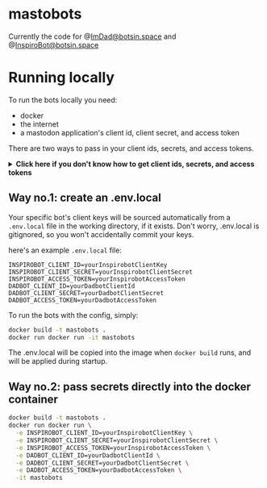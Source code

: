 # mastobots

Currently the code for @ImDad@botsin.space and @InspiroBot@botsin.space


# Running locally

To run the bots locally you need: 

- docker 
- the internet
- a mastodon application's client id, client secret, and access token 

There are two ways to pass in your client ids, secrets, and access tokens. 



<details>
  <summary><strong>Click here if you don't know how to get client ids, secrets, and access tokens</strong></summary>

Bot accounts start out as regular old Mastodon accounts. Be careful what instance you create a bot account on though; many instances don't allow bots. I'd recommend  using https://botsin.space, since it's intended specifically for hosting bots.

_Don't just create an application on your normal mastodon account; the bots will start posting as you when you run them!_ For development purposes, it's probably best to create a single testing/throwaway account. 

1. Register the account, just like you normally would
2. Once you're logged in, click **Edit Profile**
3. In the settings side-menu, click **Development**
4. Click **New Application**. Anything that externally interacts with mastodon is an "Application", including Bots.
5. Fill out the application form:
   - Give your bot application a name. I would just use the same name as your bot. For our example, I'd use _ReplyBot_. 
   - Website and Redirect URI aren't important for us
   - Ensure you've got the scopes enabled. You should only need _read_ and _write_, but there's no harm in having _follow_ enabled too
6. Make note of the `client key`, `client secret` and `access token` that are shown once you save the application, you'll need those soon!

</details>

## Way no.1: create an .env.local

Your specific bot's client keys will be sourced automatically from a `.env.local` file in the working directory, if it exists. Don't worry, .env.local is gitignored, so you won't accidentally commit your keys.

here's an example `.env.local` file: 

```
INSPIROBOT_CLIENT_ID=yourInspirobotClientKey
INSPIROBOT_CLIENT_SECRET=yourInspirobotClientSecret
INSPIROBOT_ACCESS_TOKEN=yourInspirobotAccessToken
DADBOT_CLIENT_ID=yourDadbotClientId
DADBOT_CLIENT_SECRET=yourDadbotClientSecret
DADBOT_ACCESS_TOKEN=yourDadbotAccessToken
```

To run the bots with the config, simply: 

```sh
docker build -t mastobots .
docker run docker run -it mastobots
```

The .env.local will be copied into the image when `docker build` runs, and will be applied during startup.

## Way no.2: pass secrets directly into the docker container

```sh
docker build -t mastobots .
docker run docker run \
  -e INSPIROBOT_CLIENT_ID=yourInspirobotClientKey \
  -e INSPIROBOT_CLIENT_SECRET=yourInspirobotClientSecret \
  -e INSPIROBOT_ACCESS_TOKEN=yourInspirobotAccessToken \
  -e DADBOT_CLIENT_ID=yourDadbotClientId \
  -e DADBOT_CLIENT_SECRET=yourDadbotClientSecret \
  -e DADBOT_ACCESS_TOKEN=yourDadbotAccessToken \
  -it mastobots
```
